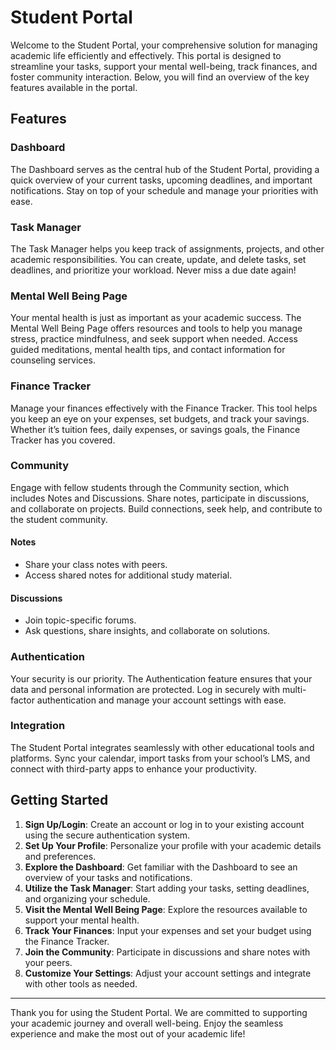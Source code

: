 # Student Portal

Welcome to the Student Portal, your comprehensive solution for managing academic life efficiently and effectively. This portal is designed to streamline your tasks, support your mental well-being, track finances, and foster community interaction. Below, you will find an overview of the key features available in the portal.

## Features

### Dashboard
The Dashboard serves as the central hub of the Student Portal, providing a quick overview of your current tasks, upcoming deadlines, and important notifications. Stay on top of your schedule and manage your priorities with ease.

### Task Manager
The Task Manager helps you keep track of assignments, projects, and other academic responsibilities. You can create, update, and delete tasks, set deadlines, and prioritize your workload. Never miss a due date again!

### Mental Well Being Page
Your mental health is just as important as your academic success. The Mental Well Being Page offers resources and tools to help you manage stress, practice mindfulness, and seek support when needed. Access guided meditations, mental health tips, and contact information for counseling services.

### Finance Tracker
Manage your finances effectively with the Finance Tracker. This tool helps you keep an eye on your expenses, set budgets, and track your savings. Whether it’s tuition fees, daily expenses, or savings goals, the Finance Tracker has you covered.

### Community
Engage with fellow students through the Community section, which includes Notes and Discussions. Share notes, participate in discussions, and collaborate on projects. Build connections, seek help, and contribute to the student community.

#### Notes
- Share your class notes with peers.
- Access shared notes for additional study material.

#### Discussions
- Join topic-specific forums.
- Ask questions, share insights, and collaborate on solutions.

### Authentication
Your security is our priority. The Authentication feature ensures that your data and personal information are protected. Log in securely with multi-factor authentication and manage your account settings with ease.

### Integration
The Student Portal integrates seamlessly with other educational tools and platforms. Sync your calendar, import tasks from your school’s LMS, and connect with third-party apps to enhance your productivity.

## Getting Started

1. **Sign Up/Login**: Create an account or log in to your existing account using the secure authentication system.
2. **Set Up Your Profile**: Personalize your profile with your academic details and preferences.
3. **Explore the Dashboard**: Get familiar with the Dashboard to see an overview of your tasks and notifications.
4. **Utilize the Task Manager**: Start adding your tasks, setting deadlines, and organizing your schedule.
5. **Visit the Mental Well Being Page**: Explore the resources available to support your mental health.
6. **Track Your Finances**: Input your expenses and set your budget using the Finance Tracker.
7. **Join the Community**: Participate in discussions and share notes with your peers.
8. **Customize Your Settings**: Adjust your account settings and integrate with other tools as needed.

---

Thank you for using the Student Portal. We are committed to supporting your academic journey and overall well-being. Enjoy the seamless experience and make the most out of your academic life!